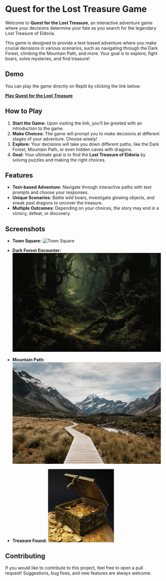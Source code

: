 # Quest for the Lost Treasure Game

Welcome to **Quest for the Lost Treasure**, an interactive adventure game where your decisions determine your fate as you search for the legendary Lost Treasure of Eldoria.

This game is designed to provide a text-based adventure where you make crucial decisions in various scenarios, such as navigating through the Dark Forest, climbing the Mountain Path, and more. Your goal is to explore, fight boars, solve mysteries, and find treasure!

## Demo

You can play the game directly on Replit by clicking the link below:

[**Play Quest for the Lost Treasure**](https://4cb718a3-1a8f-4481-93cc-d206846860e3-00-2xpboou4wqql0.pike.replit.dev)

## How to Play

1. **Start the Game:** Upon visiting the link, you’ll be greeted with an introduction to the game.
2. **Make Choices:** The game will prompt you to make decisions at different stages of your adventure. Choose wisely!
3. **Explore:** Your decisions will take you down different paths, like the Dark Forest, Mountain Path, or even hidden caves with dragons.
4. **Goal:** Your ultimate goal is to find the **Lost Treasure of Eldoria** by solving puzzles and making the right choices.

## Features

- **Text-based Adventure:** Navigate through interactive paths with text prompts and choose your responses.
- **Unique Scenarios:** Battle wild boars, investigate glowing objects, and sneak past dragons to uncover the treasure.
- **Multiple Outcomes:** Depending on your choices, the story may end in a victory, defeat, or discovery.

## Screenshots

- **Town Square:**
    ![Town Square](town_square.png)

- **Dark Forest Encounter:**
    ![Dark Forest](dark_forest.png)

- **Mountain Path:**
    ![Mountain Path](mountain_path.png)

- **Treasure Found:**
    ![Treasure Found](treasure_found.png)

## Contributing

If you would like to contribute to this project, feel free to open a pull request! Suggestions, bug fixes, and new features are always welcome.


